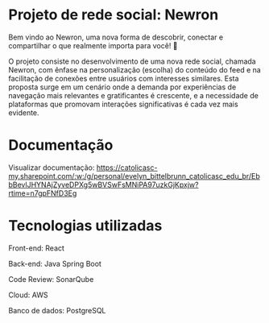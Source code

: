 # Projeto de rede social: Newron

Bem vindo ao Newron, uma nova forma de descobrir, conectar e compartilhar o que realmente importa para você! 🌟

O projeto consiste no desenvolvimento de uma nova rede social, chamada Newron, com ênfase na personalização (escolha) do conteúdo do feed e na facilitação de conexões entre usuários com interesses similares. Esta proposta surge em um cenário onde a demanda por experiências de navegação mais relevantes e gratificantes é crescente, e a necessidade de plataformas que promovam interações significativas é cada vez mais evidente. 

# Documentação

Visualizar documentação: https://catolicasc-my.sharepoint.com/:w:/g/personal/evelyn_bittelbrunn_catolicasc_edu_br/EbbBevlJHYNAjZyveDPXg5wBVSwFsMNiPA97uzkGjKpxjw?rtime=n7gpFNfD3Eg

# Tecnologias utilizadas

Front-end: React

Back-end: Java Spring Boot

Code Review: SonarQube

Cloud: AWS

Banco de dados: PostgreSQL
